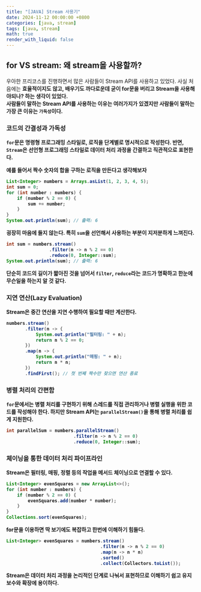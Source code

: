 ```yaml
---
title: "[JAVA] Stream 사용기"
date: 2024-11-12 00:00:00 +0800
categories: [java, stream]
tags: [java, stream]
math: true
render_with_liquid: false
---
```


## for VS stream: 왜 stream을 사용할까?

우아한 프리코스를 진행하면서 많은 사람들이 Stream API를 사용하고 있었다. 
사실 처음에는 <b>효율적이지도 않고, 배우기도 까다로운데 굳이 for문을 버리고 Stream을 사용해야되나?<b> 하는 생각이 있었다. <br>
사람들이 말하는 Stream API를 사용하는 이유는 여러가지가 있겠지만 사람들이 말하는 가장 큰 이유는 ```가독성```이다.

### 코드의 간결성과 가독성

```for```문은 명령형 프로그래밍 스타일로, 로직을 단계별로 명시적으로 작성한다. 반면, ```Stream```은 선언형 프로그래밍 스타일로 데이터 처리 과정을 간결하고 직관적으로 표현한다.

예를 들어서 짝수 숫자의 합을 구하는 로직을 만든다고 생각해보자
```java
List<Integer> numbers = Arrays.asList(1, 2, 3, 4, 5);
int sum = 0;
for (int number : numbers) {
    if (number % 2 == 0) {
        sum += number;
    }
}
System.out.println(sum); // 출력: 6
```
굉장히 마음에 들지 않는다. 특히 ```sum```을 선언해서 사용하는 부분이 지저분하게 느껴진다.

```java
int sum = numbers.stream()
                .filter(n -> n % 2 == 0)
                .reduce(0, Integer::sum);
System.out.println(sum); // 출력: 6
```
단순히 코드의 길이가 짧아진 것을 넘어서 ```filter```, ```reduce```라는 코드가 명확하고 한눈에 무슨일을 하는지 알 것 같다.


### 지연 연산(Lazy Evaluation)

Stream은 중간 연산을 지연 수행하여 필요할 때만 계산한다.

```java
numbers.stream()
       .filter(n -> {
           System.out.println("필터링: " + n);
           return n % 2 == 0;
       })
       .map(n -> {
           System.out.println("매핑: " + n);
           return n * n;
       })
       .findFirst(); // 첫 번째 짝수만 찾으면 연산 종료
```

### 병렬 처리의 간편함

```for```문에서는 병렬 처리를 구현하기 위해 스레드를 직접 관리하거나 병렬 실행을 위한 코드를 작성해야 한다. 하지만 Stream API는 ```parallelStream()```을 통해 병렬 처리를 쉽게 지원한다.

```java
int parallelSum = numbers.parallelStream()
                         .filter(n -> n % 2 == 0)
                         .reduce(0, Integer::sum);
```

### 체이닝을 통한 데이터 처리 파이프라인

Stream은 필터링, 매핑, 정렬 등의 작업을 메서드 체이닝으로 연결할 수 있다.

```java
List<Integer> evenSquares = new ArrayList<>();
for (int number : numbers) {
    if (number % 2 == 0) {
        evenSquares.add(number * number);
    }
}
Collections.sort(evenSquares);
```
for문을 이용하면 딱 보기에도 복잡하고 한번에 이해하기 힘들다.

```java
List<Integer> evenSquares = numbers.stream()
                                   .filter(n -> n % 2 == 0)
                                   .map(n -> n * n)
                                   .sorted()
                                   .collect(Collectors.toList());
```
Stream은 데이터 처리 과정을 논리적인 단계로 나눠서 표현하므로 이해하기 쉽고 유지보수와 확장에 용이하다.